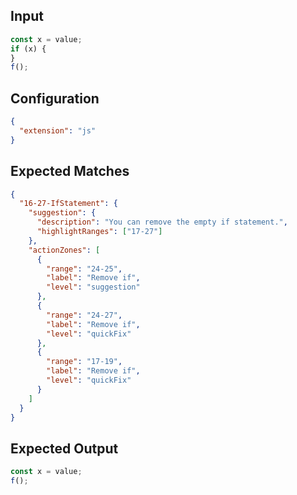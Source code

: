 
## Input
```javascript input
const x = value;
if (x) {
}
f();
```

## Configuration
```json configuration
{
  "extension": "js"
}
```

## Expected Matches
```json expected matches
{
  "16-27-IfStatement": {
    "suggestion": {
      "description": "You can remove the empty if statement.",
      "highlightRanges": ["17-27"]
    },
    "actionZones": [
      {
        "range": "24-25",
        "label": "Remove if",
        "level": "suggestion"
      },
      {
        "range": "24-27",
        "label": "Remove if",
        "level": "quickFix"
      },
      {
        "range": "17-19",
        "label": "Remove if",
        "level": "quickFix"
      }
    ]
  }
}
```

## Expected Output
```javascript expected output
const x = value;
f();
```
